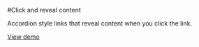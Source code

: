 #Click and reveal content

Accordion style links that reveal content when you click the link.

[View demo](https://jokedewinter.github.io/click-reveal-boxes/)